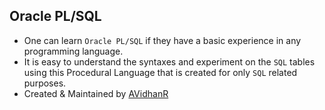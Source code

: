 ## Oracle PL/SQL 
- One can learn `Oracle PL/SQL` if they have a basic experience in any programming language.
- It is easy to understand the syntaxes and experiment on the `SQL` tables using this Procedural Language that is created for only `SQL` related purposes.
- Created & Maintained by [AVidhanR](https://linkedin.com/in/AVidhanR)
